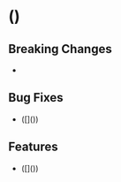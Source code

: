 # <tag name> (<YYYY-MM-DD>)

## Breaking Changes

- <message>

## Bug Fixes

- <message>
  ([<commit number>](<commit url>))


## Features

- <message>
  ([<commit number>](<commit url>))
